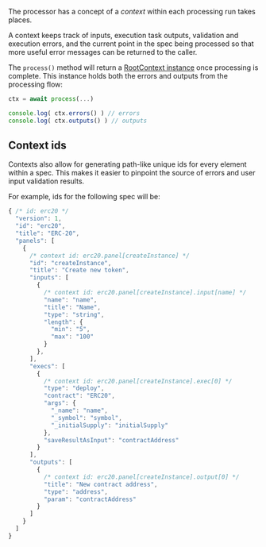 The processor has a concept of a _context_ within each processing run takes
places.

A context keeps track of inputs, execution task outputs, validation and
execution errors, and the current point in the spec being processed so that
more useful error messages can be returned to the caller.

The `process()` method will return a [RootContext instance](https://github.com/solui/solui/blob/master/packages/processor/src/context.js) once
processing is complete. This instance holds both the errors and outputs from the processing flow:

```js
ctx = await process(...)

console.log( ctx.errors() ) // errors
console.log( ctx.outputs() ) // outputs
```

## Context ids

Contexts also allow for generating path-like unique ids for every element within
a spec. This makes it easier to pinpoint the source of errors and user input
validation results.

For example, ids for the following spec will be:

```js
{ /* id: erc20 */
  "version": 1,
  "id": "erc20",
  "title": "ERC-20",
  "panels": [
    {
      /* context id: erc20.panel[createInstance] */
      "id": "createInstance",
      "title": "Create new token",
      "inputs": [
        {
          /* context id: erc20.panel[createInstance].input[name] */
          "name": "name",
          "title": "Name",
          "type": "string",
          "length": {
            "min": "5",
            "max": "100"
          }
        },
      ],
      "execs": [
        {
          /* context id: erc20.panel[createInstance].exec[0] */
          "type": "deploy",
          "contract": "ERC20",
          "args": {
            "_name": "name",
            "_symbol": "symbol",
            "_initialSupply": "initialSupply"
          },
          "saveResultAsInput": "contractAddress"
        }
      ],
      "outputs": [
        {
          /* context id: erc20.panel[createInstance].output[0] */
          "title": "New contract address",
          "type": "address",
          "param": "contractAddress"
        }
      ]
    }
  ]
}
```
